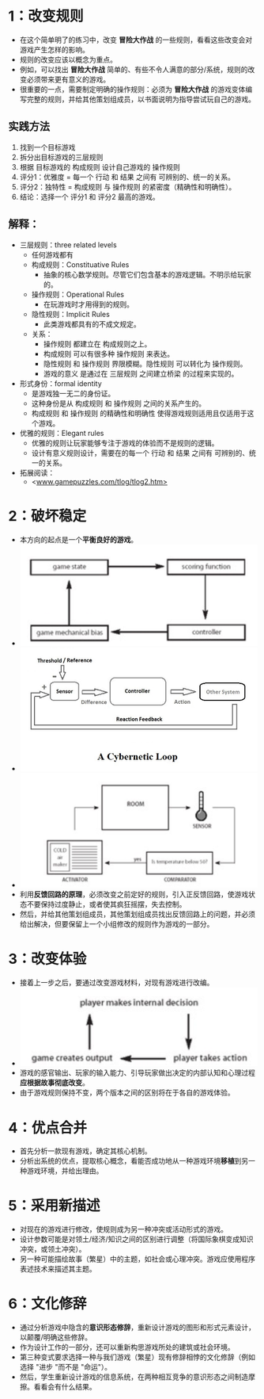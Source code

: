 # 1：改变规则
- 在这个简单明了的练习中，改变 **冒险大作战** 的一些规则，看看这些改变会对游戏产生怎样的影响。
- 规则的改变应该以概念为重点。
- 例如，可以找出  **冒险大作战** 简单的、有些不令人满意的部分/系统，规则的改变必须带来更有意义的游戏。
- 很重要的一点，需要制定明确的操作规则：必须为 **冒险大作战** 的游戏变体编写完整的规则，并给其他策划组成员，以书面说明为指导尝试玩自己的游戏。
  
## **实践方法**
1. 找到一个目标游戏
2. 拆分出目标游戏的三层规则
3. 根据 目标游戏的 构成规则 设计自己游戏的 操作规则
4. 评分1：优雅度 = 每一个 行动 和 结果 之间有 可辨别的、统一的关系。
5. 评分2：独特性 = 构成规则 与 操作规则 的紧密度（精确性和明确性）。
6. 结论：选择一个 评分1 和 评分2 最高的游戏。
   
## **解释：**
- 三层规则：three related levels
  - 任何游戏都有
  - 构成规则：Constituative Rules
    - 抽象的核心数学规则。尽管它们包含基本的游戏逻辑。不明示给玩家的。
  - 操作规则：Operational Rules
    - 在玩游戏时才用得到的规则。
  - 隐性规则：Implicit Rules
    - 此类游戏都具有的不成文规定。
  - 关系：
    - 操作规则 都建立在 构成规则之上。
    - 构成规则 可以有很多种 操作规则 来表达。
    - 隐性规则 和 操作规则 界限模糊。隐性规则 可以转化为 操作规则。
    - 游戏的意义 是通过在 三层规则 之间建立桥梁 的过程来实现的。
- 形式身份：formal identity
  - 是游戏独一无二的身份证。
  - 这种身份是从 构成规则 和 操作规则 之间的关系产生的。
  - 构成规则 和 操作规则 的精确性和明确性 使得游戏规则适用且仅适用于这个游戏。
- 优雅的规则：Elegant rules
  - 优雅的规则让玩家能够专注于游戏的体验而不是规则的逻辑。
  - 设计有意义规则设计，需要在的每一个 行动 和 结果 之间有 可辨别的、统一的关系。
- 拓展阅读：
  - <www.gamepuzzles.com/tlog/tlog2.htm>

# 2：破坏稳定

- 本方向的起点是一个**平衡良好的游戏**。
- ![alt text](image.png)
- ![alt text](image-1.png)
- ![alt text](image-2.png)
- 利用**反馈回路的原理**，必须改变之前定好的规则，引入正反馈回路，使游戏状态不要保持过度静止，或者使其疯狂摇摆，失去控制。
- 然后，并给其他策划组成员，其他策划组成员找出反馈回路上的问题，并必须给出解决，但要保留上一个小组修改的规则作为游戏的一部分。

# 3：改变体验

- 接着上一步之后，要通过改变游戏材料，对现有游戏进行改编。
- ![alt text](image-3.png)
- 游戏的感官输出、玩家的输入能力、引导玩家做出决定的内部认知和心理过程 **应根据故事彻底改变**。
- 由于游戏规则保持不变，两个版本之间的区别将在于各自的游戏体验。

# 4：优点合并

- 首先分析一款现有游戏，确定其核心机制。
- 分析出系统的优点，提取核心概念，看能否成功地从一种游戏环境**移植**到另一种游戏环境，并给出理由。

# 5：采用新描述

- 对现在的游戏进行修改，使规则成为另一种冲突或活动形式的游戏。
- 设计参数可能是对领土/经济/知识之间的区别进行调整（将国际象棋变成知识冲突，或领土冲突）。
- 另一种可能描绘故事（繁星）中的主题，如社会或心理冲突。游戏应使用程序表述技术来描述其主题。

# 6：文化修辞

- 通过分析游戏中隐含的**意识形态修辞**，重新设计游戏的图形和形式元素设计，以颠覆/明确这些修辞。
- 作为设计工作的一部分，还可以重新构思游戏所处的建筑或社会环境。
- 第三种变式要求选择一种与我们游戏（繁星）现有修辞相悖的文化修辞（例如选择 "进步 "而不是 "命运"）。
- 然后，学生重新设计游戏的信息系统，在两种相互竞争的意识形态之间制造摩擦。看看会有什么结果。